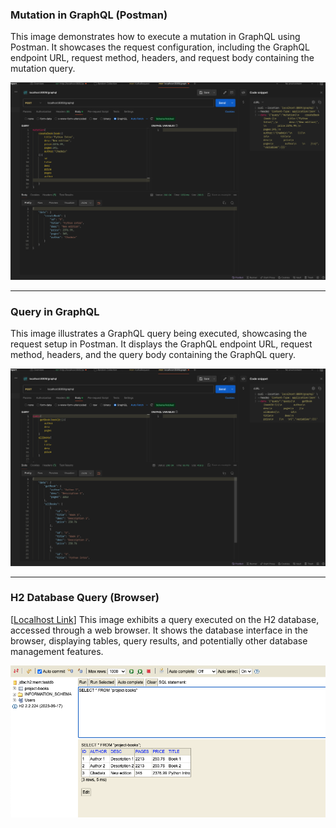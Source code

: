 ### Mutation in GraphQL (Postman)

This image demonstrates how to execute a mutation in GraphQL using Postman. It showcases the request configuration, including the GraphQL endpoint URL, request method, headers, and request body containing the mutation query.

![Mutation In GraphQL](https://raw.githubusercontent.com/ABinfinity/graphql-project/master/src/main/resources/static/1.png)

---

### Query in GraphQL

This image illustrates a GraphQL query being executed, showcasing the request setup in Postman. It displays the GraphQL endpoint URL, request method, headers, and the query body containing the GraphQL query.

![Query in GraphQL](https://raw.githubusercontent.com/ABinfinity/graphql-project/master/src/main/resources/static/2.png)

---

### H2 Database Query (Browser)

[[Localhost Link](http://localhost:8009/h2-console/)] This image exhibits a query executed on the H2 database, accessed through a web browser. It shows the database interface in the browser, displaying tables, query results, and potentially other database management features.

![H2 Database Query](https://raw.githubusercontent.com/ABinfinity/graphql-project/master/src/main/resources/static/3.png)

